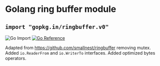 # Golang ring buffer module

## `import "gopkg.in/ringbuffer.v0"`

![Go Import](https://img.shields.io/badge/import-gopkg.in/ringbuffer.v0-9cf?logo=go&style=for-the-badge)
[![Go Reference](https://img.shields.io/badge/reference-go.dev-007d9c?logo=go&style=for-the-badge)](https://pkg.go.dev/gopkg.in/ringbuffer.v0)

Adapted from https://github.com/smallnest/ringbuffer removing mutex. Added `io.ReaderFrom` and `io.WriterTo` interfaces.
Added optimized bytes operators.
